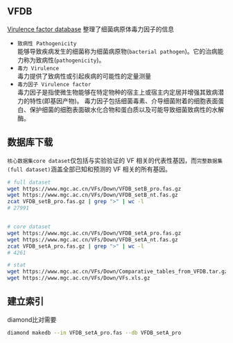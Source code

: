 ## VFDB
[Virulence factor database](https://www.mgc.ac.cn/VFs/main.htm) 整理了细菌病原体毒力因子的信息

- `致病性 Pathogenicity`  
  能够导致疾病发生的细菌称为细菌病原物(`bacterial pathogen`)。它的治病能力称为致病性(`pathogenicity`)。
- `毒力 Virulence`  
  毒力提供了致病性或引起疾病的可能性的定量测量
- `毒力因子 Virulence factor`  
  毒力因子是指使微生物能够在特定物种的宿主上或宿主内定居并增强其致病潜力的特性(即基因产物)。
  毒力因子包括细菌毒素、介导细菌附着的细胞表面蛋白、保护细菌的细胞表面碳水化合物和蛋白质以及可能导致细菌致病性的水解酶。


## 数据库下载
`核心数据集core dataset`仅包括与实验验证的 VF 相关的代表性基因，而`完整数据集(full dataset)`涵盖全部已知和预测的 VF 相关的所有基因。

```bash
# full dataset 
wget https://www.mgc.ac.cn/VFs/Down/VFDB_setB_pro.fas.gz 
wget https://www.mgc.ac.cn/VFs/Down/VFDB_setB_nt.fas.gz
zcat VFDB_setB_pro.fas.gz | grep ">" | wc -l
# 27991


# core dataset
wget https://www.mgc.ac.cn/VFs/Down/VFDB_setA_pro.fas.gz
wget https://www.mgc.ac.cn/VFs/Down/VFDB_setA_nt.fas.gz
zcat VFDB_setA_pro.fas.gz | grep ">" | wc -l
# 4261

# stat
wget https://www.mgc.ac.cn/VFs/Down/Comparative_tables_from_VFDB.tar.gz
wget https://www.mgc.ac.cn/VFs/Down/VFs.xls.gz

```

## 建立索引
diamond比对需要
```bash
diamond makedb --in VFDB_setA_pro.fas --db VFDB_setA_pro

```
